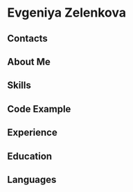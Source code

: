# Evgeniya Zelenkova

## Contacts

## About Me

## Skills

## Code Example

## Experience

## Education

## Languages
